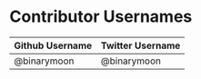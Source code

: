 # Contributor Usernames

| Github Username | Twitter Username |
| --------------- | ---------------- |
| @binarymoon | @binarymoon |